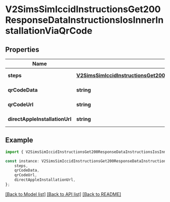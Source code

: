 # V2SimsSimIccidInstructionsGet200ResponseDataInstructionsIosInnerInstallationViaQrCode


## Properties

Name | Type | Description | Notes
------------ | ------------- | ------------- | -------------
**steps** | [**V2SimsSimIccidInstructionsGet200ResponseDataInstructionsIosInnerInstallationViaQrCodeSteps**](V2SimsSimIccidInstructionsGet200ResponseDataInstructionsIosInnerInstallationViaQrCodeSteps.md) |  | [default to undefined]
**qrCodeData** | **string** |  | [default to undefined]
**qrCodeUrl** | **string** |  | [default to undefined]
**directAppleInstallationUrl** | **string** |  | [default to undefined]

## Example

```typescript
import { V2SimsSimIccidInstructionsGet200ResponseDataInstructionsIosInnerInstallationViaQrCode } from '@airhalo/client';

const instance: V2SimsSimIccidInstructionsGet200ResponseDataInstructionsIosInnerInstallationViaQrCode = {
    steps,
    qrCodeData,
    qrCodeUrl,
    directAppleInstallationUrl,
};
```

[[Back to Model list]](../README.md#documentation-for-models) [[Back to API list]](../README.md#documentation-for-api-endpoints) [[Back to README]](../README.md)

